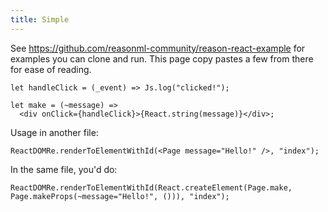 ```yaml
---
title: Simple
---
```


See https://github.com/reasonml-community/reason-react-example for examples you can clone and run. This page copy pastes a few from there for ease of reading.

```reason
let handleClick = (_event) => Js.log("clicked!");

let make = (~message) =>
  <div onClick={handleClick}>{React.string(message)}</div>;
```

Usage in another file:

```reason
ReactDOMRe.renderToElementWithId(<Page message="Hello!" />, "index");
```

In the same file, you'd do:

```reason
ReactDOMRe.renderToElementWithId(React.createElement(Page.make, Page.makeProps(~message="Hello!", ())), "index");
```
